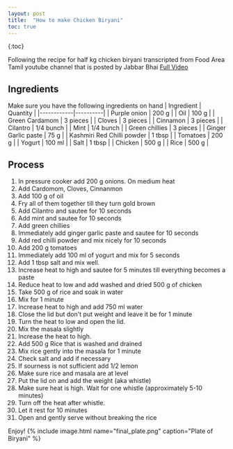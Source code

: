 ```yaml
---
layout: post
title:  "How to make Chicken Biryani"
toc: true
---
```

{:toc}

Following the recipe for half kg chicken biryani transcripted from Food Area Tamil youtube channel that is posted by Jabbar Bhai
[Full Video](https://www.youtube.com/watch?v=G8ClytkFM7Y&t=122s)

## Ingredients
Make sure you have the following ingredients on hand
| Ingredient | Quantity |
|------------|----------|
| Purple onion    | 200 g     |
| Oil    | 100 g     |
| Green Cardamom   | 3 pieces      |
| Cloves      | 3 pieces     |
| Cinnamon      | 3 pieces     |
| Cilantro      | 1/4 bunch     |
| Mint      | 1/4 bunch     |
| Green chillies      | 3 pieces     |
| Ginger Garlic paste      | 75 g     |
| Kashmiri Red Chilli powder      | 1 tbsp     |
| Tomatoes      | 200 g     |
| Yogurt      | 100 ml     |
| Salt      | 1 tbsp     |
| Chicken      | 500 g     |
| Rice      | 500 g     |

## Process
1. In pressure cooker add 200 g onions. On medium heat
2. Add Cardomom, Cloves, Cinnanmon
3. Add 100 g of oil
4. Fry all of them together till they turn gold brown
5. Add Cilantro and sautee for 10 seconds
6. Add mint and sautee for 10 seconds
7. Add green chillies
8. Immediately add ginger garlic paste and sautee for 10 seconds
9. Add red chilli powder and mix nicely for 10 seconds
10. Add 200 g tomatoes
11. Immediately add 100 ml of yogurt and mix for 5 seconds
12. Add 1 tbsp salt and mix well.
13. Increase heat to high and sautee for 5 minutes till everything becomes a paste
14. Reduce heat to low and add washed and dried 500 g of chicken
15. Take 500 g of rice and soak in water
15. Mix for 1 minute
16. Increase heat to high and add 750 ml water
17. Close the lid but don't put weight and leave it be for 1 minute
18. Turn the heat to low and open the lid.
19. Mix the masala slightly
20. Increase the heat to high.
21. Add 500 g Rice that is washed and drained
22. Mix rice gently into the masala for 1 minute
23. Check salt and add if necessary
24. If sourness is not sufficient add 1/2 lemon
25. Make sure rice and masala are at level
26. Put the lid on and add the weight (aka whistle)
27. Make sure heat is high. Wait for one whistle (approximately 5-10 minutes)
28. Turn off the heat after whistle.
29. Let it rest for 10 minutes
30. Open and gently serve without breaking the rice

Enjoy!
{% include image.html name="final_plate.png" caption="Plate of Biryani" %}
